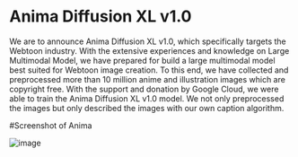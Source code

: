 # Anima Diffusion XL v1.0

We are to announce Anima Diffusion XL v1.0, which specifically targets the Webtoon industry. With the extensive experiences and knowledge on Large Multimodal Model, we have prepared for build a large multimodal model best suited for Webtoon image creation. To this end, we have collected and preprocessed more than 10 million anime and illustration images which are copyright free. With the support and donation by Google Cloud, we were able to train the Anima Diffusion XL v1.0 model. We not only preprocessed the images but only described the images with our own caption algorithm. 

<insert basic statistics of Anima model in terms of parameters etc>

#Screenshot of Anima 

![image](https://github.com/OnomaAI/Anima_Diffusion_XL/assets/13410808/7f31d692-bcff-4797-abf8-a995b09a9e23)
